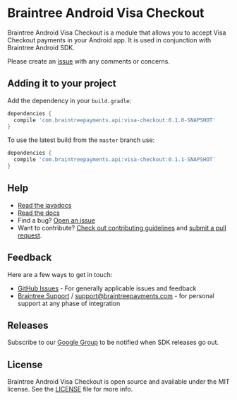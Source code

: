 # Braintree Android Visa Checkout

Braintree Android Visa Checkout is a module that allows you to accept Visa Checkout payments in your Android app. It is used in conjunction with Braintree Android SDK.

Please create an [issue](https://github.com/braintree/braintree-android-visa-checkout/issues) with any comments or concerns.

## Adding it to your project

Add the dependency in your `build.gradle`:

```groovy
dependencies {
  compile 'com.braintreepayments.api:visa-checkout:0.1.0-SNAPSHOT'
}
```

To use the latest build from the `master` branch use:

```groovy
dependencies {
  compile 'com.braintreepayments.api:visa-checkout:0.1.1-SNAPSHOT'
}
```

## Help

* [Read the javadocs](http://javadoc.io/doc/com.braintreepayments.api/braintree-android-visa-checkout/)
* [Read the docs](https://developers.braintreepayments.com/guides/visa-checkout/client-side/android/v2)
* Find a bug? [Open an issue](https://github.com/braintree/braintree-android-visa-checkout/issues)
* Want to contribute? [Check out contributing guidelines](CONTRIBUTING.md) and [submit a pull request](https://help.github.com/articles/creating-a-pull-request).

## Feedback

Here are a few ways to get in touch:

* [GitHub Issues](https://github.com/braintree/braintree-android-visa-checkout/issues) - For generally applicable issues and feedback
* [Braintree Support](https://articles.braintreepayments.com/) / [support@braintreepayments.com](mailto:support@braintreepayments.com) -
for personal support at any phase of integration

## Releases

Subscribe to our [Google Group](https://groups.google.com/forum/#!forum/braintree-sdk-announce) to
be notified when SDK releases go out.

## License

Braintree Android Visa Checkout is open source and available under the MIT license. See the [LICENSE](LICENSE) file for more info.
